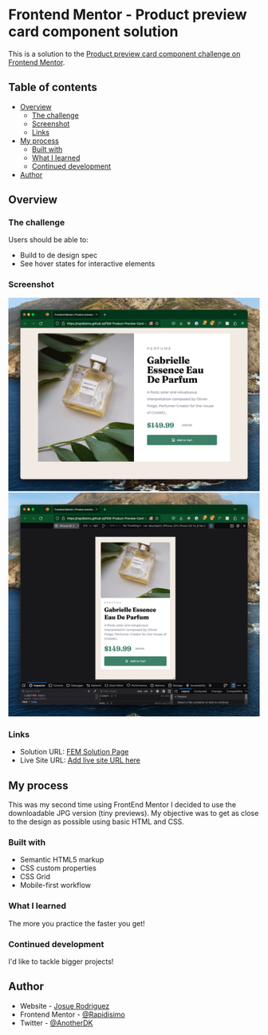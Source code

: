 # Frontend Mentor - Product preview card component solution

This is a solution to the [Product preview card component challenge on Frontend Mentor](https://www.frontendmentor.io/challenges/product-preview-card-component-GO7UmttRfa).

## Table of contents

- [Overview](#overview)
  - [The challenge](#the-challenge)
  - [Screenshot](#screenshot)
  - [Links](#links)
- [My process](#my-process)
  - [Built with](#built-with)
  - [What I learned](#what-i-learned)
  - [Continued development](#continued-development)
- [Author](#author)

## Overview

### The challenge

Users should be able to:

- Build to de design spec
- See hover states for interactive elements

### Screenshot

![Desktop](images/desktop-ver.jpeg)
![Mobile](images/mobile-ver.jpeg)


### Links

- Solution URL: [FEM Solution Page](https://www.frontendmentor.io/solutions/product-preview-card-component-RCEvQ2c-8h)
- Live Site URL: [Add live site URL here](https://rapidisimo.github.io/FEM-Product-Preview-Card-Component/)

## My process
This was my second time using FrontEnd Mentor I decided to use the downloadable JPG version (tiny previews). My objective was to get as close to the design as possible using basic HTML and CSS.


### Built with

- Semantic HTML5 markup
- CSS custom properties
- CSS Grid
- Mobile-first workflow

### What I learned

The more you practice the faster you get!

### Continued development

I'd like to tackle bigger projects!


## Author

- Website - [Josue Rodriguez](https://www.josue.me)
- Frontend Mentor - [@Rapidisimo](https://www.frontendmentor.io/profile/Rapidisimo)
- Twitter - [@AnotherDK](https://www.twitter.com/AnotherDK)

